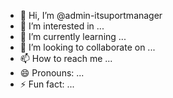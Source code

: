 - 👋 Hi, I’m @admin-itsuportmanager
- 👀 I’m interested in ...
- 🌱 I’m currently learning ...
- 💞️ I’m looking to collaborate on ...
- 📫 How to reach me ...
- 😄 Pronouns: ...
- ⚡ Fun fact: ...

<!---
admin-itsuportmanager/admin-itsuportmanager is a ✨ special ✨ repository because its `README.md` (this file) appears on your GitHub profile.
You can click the Preview link to take a look at your changes.
--->
